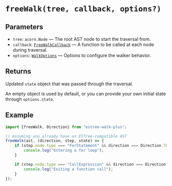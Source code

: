 # `freeWalk(tree, callback, options?)`

## Parameters

- `tree`: `acorn.Node` — The root AST node to start the traversal from.
- `callback`: [`FreeWalkCallback`](./WALK_CALLBACKS.md) — A function to be called at each node during traversal.
- `options`: [`WalkOptions`](./WALK_OPTIONS.md) — Options to configure the walker behavior.

## Returns

Updated `state` object that was passed through the traversal.

An empty object is used by default, or you can provide your own initial state through `options.state`.

## Example

```typescript
import {freeWalk, Direction} from "estree-walk-plus";

// Assuming you already have an ESTree-compatible AST
freeWalk(ast, (direction, step, state) => {
    if (step.node.type === "ForStatement" && direction === Direction.TOP_DOWN) {
        console.log("Entering a for loop");
    }

    if (step.node.type === "CallExpression" && direction === Direction.BOTTOM_UP) {
        console.log("Exiting a function call");
    }
});
```
